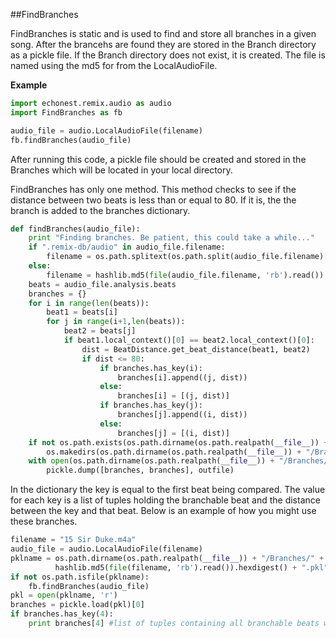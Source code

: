 ##FindBranches

FindBranches is static and is used to find and store all branches in a given song. After the brancehs are found they are stored in the Branch directory as a pickle file. If the Branch directory does not exist, it is created. The file is named using the md5 for from the LocalAudioFile.

**Example**

```python
import echonest.remix.audio as audio
import FindBranches as fb

audio_file = audio.LocalAudioFile(filename)
fb.findBranches(audio_file)
```

After running this code, a pickle file should be created and stored in the Branches which will be located in your local directory.

FindBranches has only one method. This method checks to see if the distance between two beats is less than or equal to 80. If it is, the the branch is added to the branches dictionary.

```python
def findBranches(audio_file):
    print "Finding branches. Be patient, this could take a while..."
    if ".remix-db/audio" in audio_file.filename:
        filename = os.path.splitext(os.path.split(audio_file.filename)[1])[0]
    else:
        filename = hashlib.md5(file(audio_file.filename, 'rb').read()).hexdigest()
    beats = audio_file.analysis.beats
    branches = {}
    for i in range(len(beats)):
        beat1 = beats[i]
        for j in range(i+1,len(beats)):
            beat2 = beats[j]
            if beat1.local_context()[0] == beat2.local_context()[0]:
                dist = BeatDistance.get_beat_distance(beat1, beat2)
                if dist <= 80:
                    if branches.has_key(i):
                        branches[i].append((j, dist))
                    else:
                        branches[i] = [(j, dist)]
                    if branches.has_key(j):
                        branches[j].append((i, dist))
                    else:
                        branches[j] = [(i, dist)]
    if not os.path.exists(os.path.dirname(os.path.realpath(__file__)) + "/Branches"):
        os.makedirs(os.path.dirname(os.path.realpath(__file__)) + "/Branches")
    with open(os.path.dirname(os.path.realpath(__file__)) + "/Branches/" + filename + ".pkl", 'w') as outfile:
        pickle.dump([branches, branches], outfile)
```

In the dictionary the key is equal to the first beat being compared. The value for each key is a list of tuples holding the branchable beat and the distance between the key and that beat. Below is an example of how you might use these branches.

```python
filename = "15 Sir Duke.m4a"
audio_file = audio.LocalAudioFile(filename)
pklname = os.path.dirname(os.path.realpath(__file__)) + "/Branches/" + \
          hashlib.md5(file(filename, 'rb').read()).hexdigest() + ".pkl"
if not os.path.isfile(pklname):
    fb.findBranches(audio_file)
pkl = open(pklname, 'r')
branches = pickle.load(pkl)[0]
if branches.has_key(4):
    print branches[4] #list of tuples containing all branchable beats with their appropriate distance

```
